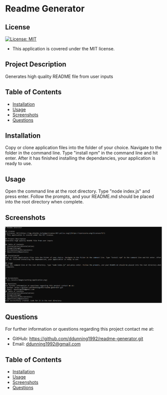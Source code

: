 # Readme Generator

## License
[![License: MIT](https://img.shields.io/badge/License-MIT-yellow.svg)](https://opensource.org/licenses/MIT)
* This application is covered under the MIT license.

## Project Description
Generates high quality README file from user inputs
    
## Table of Contents
* [Installation](#installation)
* [Usage](#usage)
* [Screenshots](#screenshots)
* [Questions](#questions)
    
## Installation
Copy or clone application files into the folder of your choice. Navigate to the folder in the command line. Type "install npm" in the command line and hit enter. After it has finished installing the dependancies, your application is ready to use.
    
## Usage
Open the command line at the root directory. Type "node index.js" and press enter. Follow the prompts, and your README.md should be placed into the root directory when complete.
    

    


## Screenshots
 ![](./assets/images/working-application.png)
    
## Questions
For further information or questions regarding this project contact me at:
* GitHub: https://github.com/ddunning1992/readme-generator.git
* Email: ddunning1992@gmail.com
## Table of Contents
* [Installation](#installation)
* [Usage](#usage)
* [Screenshots](#Screenshots)
* [Questions](#Questions)